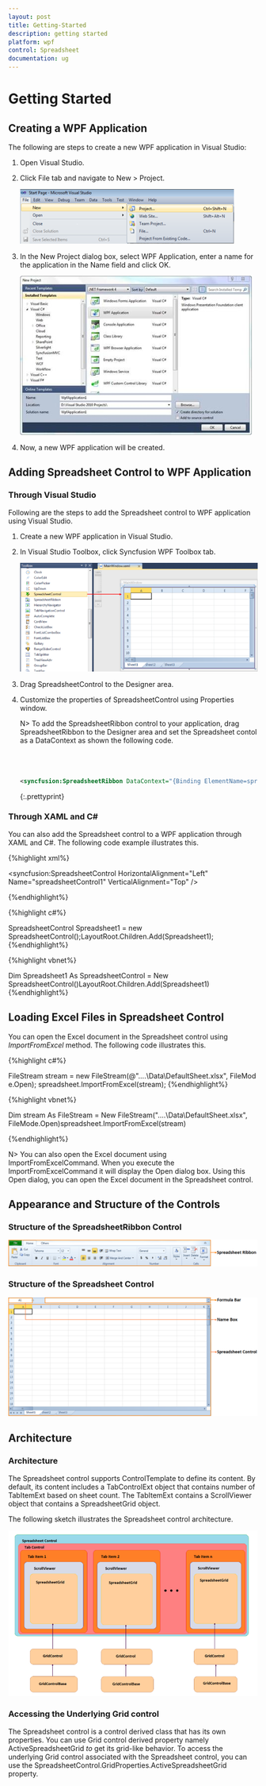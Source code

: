```yaml
---
layout: post
title: Getting-Started
description: getting started
platform: wpf
control: Spreadsheet
documentation: ug
---
```


# Getting Started

## Creating a WPF Application

 The following are steps to create a new WPF application in Visual Studio:

1. Open Visual Studio.
2. Click File tab and navigate to New > Project.



   ![](Getting-Started_images/Getting-Started_img1.png)




3. In the New Project dialog box, select WPF Application, enter a name for the application in the Name field and click OK.



   ![](Getting-Started_images/Getting-Started_img2.jpeg)





4. Now, a new WPF application will be created.



## Adding Spreadsheet Control to WPF Application

### Through Visual Studio 

Following are the steps to add the Spreadsheet control to WPF application using Visual Studio.

1. Create a new WPF application in Visual Studio. 
2. In Visual Studio Toolbox, click Syncfusion WPF Toolbox tab.





   ![](Getting-Started_images/Getting-Started_img3.png) 



1. Drag SpreadsheetControl to the Designer area.
2. Customize the properties of SpreadsheetControl using Properties window.



   N> To add the SpreadsheetRibbon control to your application, drag SpreadsheetRibbon to the Designer area and set the Spreadsheet contol as a DataContext as shown the following code.

   ~~~ xml

   

   <syncfusion:SpreadsheetRibbon DataContext="{Binding ElementName=spreadsheetControl1}"/>
   ~~~
   {:.prettyprint}


### Through XAML and C#

You can also add the Spreadsheet control to a WPF application through XAML and C#. The following code example illustrates this. 

{%highlight xml%}



<syncfusion:SpreadsheetControl HorizontalAlignment="Left"  Name="spreadsheetControl1" VerticalAlignment="Top" />

{%endhighlight%}

{%highlight c#%}
 
 SpreadsheetControl Spreadsheet1 = new SpreadsheetControl();LayoutRoot.Children.Add(Spreadsheet1);
{%endhighlight%}
 
 
{%highlight vbnet%}


Dim Spreadsheet1 As SpreadsheetControl = New SpreadsheetControl()LayoutRoot.Children.Add(Spreadsheet1)
{%endhighlight%}


## Loading Excel Files in Spreadsheet Control

You can open the Excel document in the Spreadsheet control using _ImportFromExcel_ method. The following code illustrates this.



{%highlight c#%}

FileStream stream = new FileStream(@"..\..\Data\DefaultSheet.xlsx", FileMode.Open);
spreadsheet.ImportFromExcel(stream);
{%endhighlight%}

{%highlight vbnet%}

 
 Dim stream As FileStream = New FileStream("..\..\Data\DefaultSheet.xlsx", FileMode.Open)spreadsheet.ImportFromExcel(stream)

{%endhighlight%}


 

N> You can also open the Excel document using ImportFromExcelCommand. When you execute the ImportFromExcelCommand it will display the Open dialog box. Using this Open dialog, you can open the Excel document in the Spreadsheet control.

## Appearance and Structure of the Controls

### Structure of the SpreadsheetRibbon Control



![](Getting-Started_images/Getting-Started_img4.png)





### Structure of the Spreadsheet Control



![](Getting-Started_images/Getting-Started_img5.png)





## Architecture

### Architecture

The Spreadsheet control supports ControlTemplate to define its content. By default, its content includes a TabControlExt object that contains number of TabItemExt based on sheet count. The TabItemExt contains a ScrollViewer object that contains a SpreadsheetGrid object.

The following sketch illustrates the Spreadsheet control architecture.



![](Getting-Started_images/Getting-Started_img6.png)





### Accessing the Underlying Grid control

The Spreadsheet control is a control derived class that has its own properties. You can use Grid control derived property namely ActiveSpreadsheetGrid _to_ get its grid-like behavior. To access the underlying Grid control associated with the Spreadsheet control, you can use the SpreadsheetControl.GridProperties.ActiveSpreadsheetGrid property.



